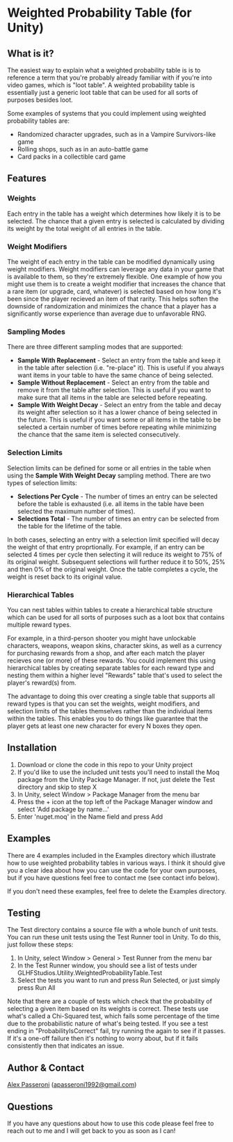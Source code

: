 # Weighted Probability Table (for Unity)

## What is it?
The easiest way to explain what a weighted probability table is is to reference a term that you're probably already familiar with if you're into video games, which is "loot table". A weighted probability table is essentially just a generic loot table that can be used for all sorts of purposes besides loot.

Some examples of systems that you could implement using weighted probability tables are:
- Randomized character upgrades, such as in a Vampire Survivors-like game
- Rolling shops, such as in an auto-battle game
- Card packs in a collectible card game

## Features
### Weights
Each entry in the table has a weight which determines how likely it is to be selected. The chance that a given entry is selected is calculated by dividing its weight by the total weight of all entries in the table.

### Weight Modifiers
The weight of each entry in the table can be modified dynamically using weight modifiers. Weight modifiers can leverage any data in your game that is available to them, so they're extremely flexible. One example of how you might use them is to create a weight modifier that increases the chance that a rare item (or upgrade, card, whatever) is selected based on how long it's been since the player recieved an item of that rarity. This helps soften the downside of randomization and minimizes the chance that a player has a significantly worse experience than average due to unfavorable RNG.

### Sampling Modes
There are three different sampling modes that are supported:
- **Sample With Replacement** - Select an entry from the table and keep it in the table after selection (i.e. "re-place" it). This is useful if you always want items in your table to have the same chance of being selected.
- **Sample Without Replacement** - Select an entry from the table and remove it from the table after selection. This is useful if you want to make sure that all items in the table are selected before repeating.
- **Sample With Weight Decay** - Select an entry from the table and decay its weight after selection so it has a lower chance of being selected in the future. This is useful if you want some or all items in the table to be selected a certain number of times before repeating while minimizing the chance that the same item is selected consecutively.

### Selection Limits
Selection limits can be defined for some or all entries in the table when using the **Sample With Weight Decay** sampling method. There are two types of selection limits:
- **Selections Per Cycle** - The number of times an entry can be selected before the table is exhausted (i.e. all items in the table have been selected the maximum number of times).
- **Selections Total** - The number of times an entry can be selected from the table for the lifetime of the table.

In both cases, selecting an entry with a selection limit specified will decay the weight of that entry proprtionally. For example, if an entry can be selected 4 times per cycle then selecting it will reduce its weight to 75% of its original weight. Subsequent selections will further reduce it to 50%, 25% and then 0% of the original weight. Once the table completes a cycle, the weight is reset back to its original value.

### Hierarchical Tables
You can nest tables within tables to create a hierarchical table structure which can be used for all sorts of purposes such as a loot box that contains multiple reward types.

For example, in a third-person shooter you might have unlockable characters, weapons, weapon skins, character skins, as well as a currency for purchasing rewards from a shop, and after each match the player recieves one (or more) of these rewards. You could implement this using hierarchical tables by creating separate tables for each reward type and nesting them within a higher level "Rewards" table that's used to select the player's reward(s) from.

The advantage to doing this over creating a single table that supports all reward types is that you can set the weights, weight modifiers, and selection limits of the tables themselves rather than the individual items within the tables. This enables you to do things like guarantee that the player gets at least one new character for every N boxes they open.

## Installation
1. Download or clone the code in this repo to your Unity project
2. If you'd like to use the included unit tests you'll need to install the Moq package from the Unity Package Manager. If not, just delete the Test directory and skip to step X
3. In Unity, select Window > Package Manager from the menu bar
4. Press the + icon at the top left of the Package Manager window and select 'Add package by name...'
5. Enter 'nuget.moq' in the Name field and press Add

## Examples
There are 4 examples included in the Examples directory which illustrate how to use weighted probability tables in various ways. I think it should give you a clear idea about how you can use the code for your own purposes, but if you have questions feel free to contact me (see contact info below).

If you don't need these examples, feel free to delete the Examples directory.

## Testing
The Test directory contains a source file with a whole bunch of unit tests. You can run these unit tests using the Test Runner tool in Unity. To do this, just follow these steps:
1. In Unity, select Window > General > Test Runner from the menu bar
2. In the Test Runner window, you should see a list of tests under GLHFStudios.Utility.WeightedProbabilityTable.Test
3. Select the tests you want to run and press Run Selected, or just simply press Run All

Note that there are a couple of tests which check that the probability of selecting a given item based on its weights is correct. These tests use what's called a Chi-Squared test, which fails some percentage of the time due to the probabilistic nature of what's being tested. If you see a test ending in "ProbabilityIsCorrect" fail, try running the again to see if it passes. If it's a one-off failure then it's nothing to worry about, but if it fails consistently then that indicates an issue.

## Author & Contact
[Alex Passeroni](https://alexpasseroni.com) (apasseroni1992@gmail.com)

## Questions
If you have any questions about how to use this code please feel free to reach out to me and I will get back to you as soon as I can!